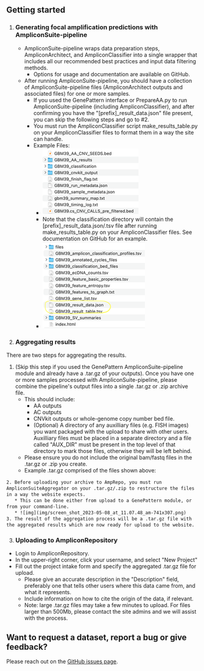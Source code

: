 ## Getting started

1. ### Generating focal amplification predictions with AmpliconSuite-pipeline
    * AmpliconSuite-pipeline wraps data preparation steps, AmpliconArchitect, and AmpliconClassifier into a single wrapper that includes all our recommended best practices and input data filtering methods.
      * Options for usage and documentation are available on GitHub.
    * After running AmpliconSuite-pipeline, you should have a collection of AmpliconSuite-pipeline files (AmpliconArchitect outputs and associated files) for one or more samples.
      * If you used the GenePattern interface or PrepareAA.py to run AmpliconSuite-pipeline (including AmpliconClassifier), and after confirming you have the "[prefix]_result_data.json" file present, you can skip the following steps and go to #2.
      * You must run the AmpliconClassifier script make_results_table.py on your AmpliconClassifier files to format them in a way the site can handle.
      * Example Files:
        * ![img](img/screen_shot_2023-05-08_at_11.02.14_am-252x174.png)
        * Note that the classification directory will contain the [prefix]_result_data.json/.tsv file after running make_results_table.py on your AmpliconClassifier files. See documentation on GitHub for an example.
        * ![img](img/screen_shot_2023-05-08_at_11.17.18_am-269x227.png)

2. ### Aggregating results 
There are two steps for aggregating the results.
   1. (Skip this step if you used the GenePattern AmpliconSuite-pipeline module and already have a .tar.gz of your outputs). Once you have one or more samples processed with AmpliconSuite-pipeline, please combine the pipeline's output files into a single .tar.gz or .zip archive file.
      * This should include:
        * AA outputs
        * AC outputs
        * CNVkit outputs or whole-genome copy number bed file.
        * (Optional) A directory of any auxilliary files (e.g. FISH images) you want packaged with the upload to share with other users. Auxilliary files must be placed in a separate directory and a file called "AUX_DIR" must be present in the top level of that directory to mark those files, otherwise they will be left behind.
      * Please ensure you do not include the original bam/fastq files in the .tar.gz or .zip you create.
      * Example .tar.gz comprised of the files shown above: 

    2. Before uploading your archive to AmpRepo, you must run AmpliconSuiteAggregator on your .tar.gz/.zip to restructure the files in a way the website expects.
       * This can be done either from upload to a GenePattern module, or from your command-line.
       * ![img](img/screen_shot_2023-05-08_at_11.07.48_am-741x307.png)
    3. The result of the aggregation process will be a .tar.gz file with the aggregated results which are now ready for upload to the website.

3. ### Uploading to AmpliconRepository
* Login to AmpliconRepository.
* In the upper-right corner, click your username, and select "New Project"
* Fill out the project intake form and specify the aggregated .tar.gz file for upload.
  * Please give an accurate description in the "Description" field, preferably one that tells other users where this data came from, and what it represents.
  * Include information on how to cite the origin of the data, if relevant.
  * Note: large .tar.gz files may take a few minutes to upload. For files larger than 500Mb, please contact the site admins and we will assist with the process.

## Want to request a dataset, report a bug or give feedback?
Please reach out on the [GitHub issues page](https://github.com/AmpliconSuite/AmpliconRepository/issues).


